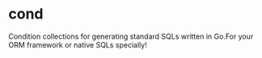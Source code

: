 # cond
Condition collections for generating standard SQLs written in Go.For your ORM framework or native SQLs specially!
